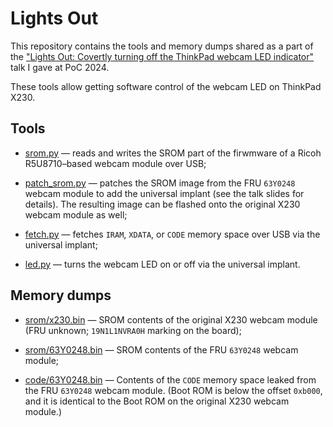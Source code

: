 Lights Out
==========

This repository contains the tools and memory dumps shared as a part of the ["Lights Out: Covertly turning off the ThinkPad webcam LED indicator"](https://docs.google.com/presentation/d/1NSS2frdiyRVr-5vIjAU-2wf_agzpdiMR1DvVhz2eDwc/edit?usp=sharing) talk I gave at PoC 2024.

These tools allow getting software control of the webcam LED on ThinkPad X230.


## Tools

- [srom.py](srom.py) — reads and writes the SROM part of the firwmware of a Ricoh R5U8710–based webcam module over USB;

- [patch_srom.py](patch_srom.py) — patches the SROM image from the FRU `63Y0248` webcam module to add the universal implant (see the talk slides for details).
The resulting image can be flashed onto the original X230 webcam module as well;

- [fetch.py](fetch.py) — fetches `IRAM`, `XDATA`, or `CODE` memory space over USB via the universal implant;

- [led.py](led.py) — turns the webcam LED on or off via the universal implant.


## Memory dumps

- [srom/x230.bin](srom/x230.bin) — SROM contents of the original X230 webcam module (FRU unknown; `19N1L1NVRA0H` marking on the board);

- [srom/63Y0248.bin](srom/63Y0248.bin) — SROM contents of the FRU `63Y0248` webcam module;

- [code/63Y0248.bin](code/63Y0248.bin) — Contents of the `CODE` memory space leaked from the FRU `63Y0248` webcam module.
(Boot ROM is below the offset `0xb000`, and it is identical to the Boot ROM on the original X230 webcam module.)
